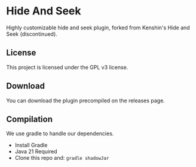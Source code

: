 Hide And Seek
======

Highly customizable hide and seek plugin, forked from Kenshin's Hide and Seek (discontinued).

License
-----------

This project is licensed under the GPL v3 license.

Download
-----------

You can download the plugin precompiled on the releases page.

Compilation
-----------

We use gradle to handle our dependencies.

* Install Gradle
* Java 21 Required
* Clone this repo and: `gradle shadowJar`
